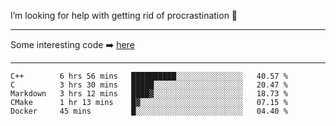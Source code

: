 I’m looking for help with getting rid of procrastination 🤔

-----

Some interesting code :arrow_right: [here](https://github.com/zhen8838/playground)

-----

<!--START_SECTION:waka-->
```text
C++        6 hrs 56 mins   ██████████░░░░░░░░░░░░░░░   40.57 % 
C          3 hrs 30 mins   █████░░░░░░░░░░░░░░░░░░░░   20.47 % 
Markdown   3 hrs 12 mins   ████▓░░░░░░░░░░░░░░░░░░░░   18.73 % 
CMake      1 hr 13 mins    █▓░░░░░░░░░░░░░░░░░░░░░░░   07.15 % 
Docker     45 mins         █░░░░░░░░░░░░░░░░░░░░░░░░   04.40 % 
```
<!--END_SECTION:waka-->

<!--
**zhen8838/zhen8838** is a ✨ _special_ ✨ repository because its `README.md` (this file) appears on your GitHub profile.

Here are some ideas to get you started:

- 🔭 I’m currently working on ...
- 🌱 I’m currently learning ...
- 👯 I’m looking to collaborate on ...
 ...
- 💬 Ask me about ...
- 📫 How to reach me: ...
- 😄 Pronouns: ...
- ⚡ Fun fact: ...
-->
